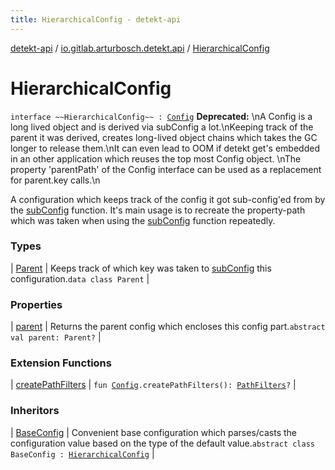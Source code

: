 ```yaml
---
title: HierarchicalConfig - detekt-api
---
```


[detekt-api](../../index.html) / [io.gitlab.arturbosch.detekt.api](../index.html) / [HierarchicalConfig](./index.html)

# HierarchicalConfig

`interface ~~HierarchicalConfig~~ : `[`Config`](../-config/index.html)
**Deprecated:** \nA Config is a long lived object and is derived via subConfig a lot.\nKeeping track of the parent it was derived, creates long-lived object chains which takes the GC longer to release them.\nIt can even lead to OOM if detekt get's embedded in an other application which reuses the top most Config object. \nThe property 'parentPath' of the Config interface can be used as a replacement for parent.key calls.\n

A configuration which keeps track of the config it got sub-config'ed from by the [subConfig](../-config/sub-config.html) function.
It's main usage is to recreate the property-path which was taken when using the [subConfig](../-config/sub-config.html) function repeatedly.

### Types

| [Parent](-parent/index.html) | Keeps track of which key was taken to [subConfig](../-config/sub-config.html) this configuration.`data class Parent` |

### Properties

| [parent](parent.html) | Returns the parent config which encloses this config part.`abstract val parent: Parent?` |

### Extension Functions

| [createPathFilters](../../io.gitlab.arturbosch.detekt.api.internal/create-path-filters.html) | `fun `[`Config`](../-config/index.html)`.createPathFilters(): `[`PathFilters`](../../io.gitlab.arturbosch.detekt.api.internal/-path-filters/index.html)`?` |

### Inheritors

| [BaseConfig](../../io.gitlab.arturbosch.detekt.api.internal/-base-config/index.html) | Convenient base configuration which parses/casts the configuration value based on the type of the default value.`abstract class BaseConfig : `[`HierarchicalConfig`](./index.html) |

